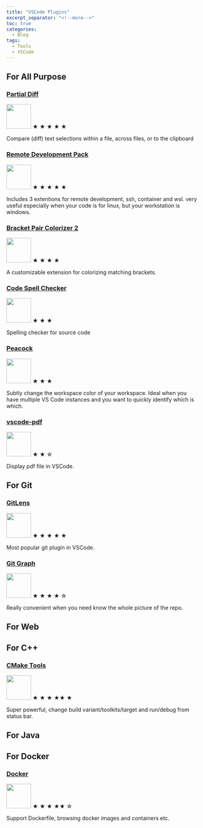 ```yaml
---
title: "VSCode Plugins"
excerpt_separator: "<!--more-->"
toc: true
categories:
  - Blog
tags:
  - Tools
  - VSCode
---
```


## For All Purpose

### [Partial Diff](https://marketplace.visualstudio.com/items?itemName=ryu1kn.partial-diff)
<img src="https://ryu1kn.gallerycdn.vsassets.io/extensions/ryu1kn/partial-diff/1.4.1/1579873627532/Microsoft.VisualStudio.Services.Icons.Default" width="64" height="64">
&#9733; &#9733; &#9733; &#9733; &#9733;

Compare (diff) text selections within a file, across files, or to the clipboard

### [Remote Development Pack](https://marketplace.visualstudio.com/items?itemName=ms-vscode-remote.vscode-remote-extensionpack)
<img src="https://ms-vscode-remote.gallerycdn.vsassets.io/extensions/ms-vscode-remote/vscode-remote-extensionpack/0.20.0/1584138002888/Microsoft.VisualStudio.Services.Icons.Default" width="64" height="64">
&#9733; &#9733; &#9733; &#9733; &#9733;

Includes 3 extentions for remote development, ssh, container and wsl. very useful especially when your code is for linux, but your workstation is windows.

### [Bracket Pair Colorizer 2](https://marketplace.visualstudio.com/items?itemName=CoenraadS.bracket-pair-colorizer-2)
<img src="https://coenraads.gallerycdn.vsassets.io/extensions/coenraads/bracket-pair-colorizer-2/0.2.0/1594062809176/Microsoft.VisualStudio.Services.Icons.Default" width="64" height="64">
&#9733; &#9733; &#9733; &#9733;

A customizable extension for colorizing matching brackets. 

### [Code Spell Checker](https://marketplace.visualstudio.com/items?itemName=streetsidesoftware.code-spell-checker)
<img src="https://streetsidesoftware.gallerycdn.vsassets.io/extensions/streetsidesoftware/code-spell-checker/1.10.2/1606510538527/Microsoft.VisualStudio.Services.Icons.Default" width="64" height="64">
&#9733; &#9733; &#9733;

Spelling checker for source code

### [Peacock](https://marketplace.visualstudio.com/items?itemName=johnpapa.vscode-peacock)
<img src="https://johnpapa.gallerycdn.vsassets.io/extensions/johnpapa/vscode-peacock/3.9.1/1606833836096/Microsoft.VisualStudio.Services.Icons.Default" width="64" height="64">
&#9733; &#9733; &#9733;

Subtly change the workspace color of your workspace. Ideal when you have multiple VS Code instances and you want to quickly identify which is which.

### [vscode-pdf](https://marketplace.visualstudio.com/items?itemName=tomoki1207.pdf)
<img src="https://tomoki1207.gallerycdn.vsassets.io/extensions/tomoki1207/pdf/1.1.0/1594600356380/Microsoft.VisualStudio.Services.Icons.Default" width="64" height="64">
&#9733; &#9733; &#9734;

Display pdf file in VSCode.

## For Git
### [GitLens](https://marketplace.visualstudio.com/items?itemName=eamodio.gitlens)
<img src="https://eamodio.gallerycdn.vsassets.io/extensions/eamodio/gitlens/11.3.0/1614927049929/Microsoft.VisualStudio.Services.Icons.Default" width="64" height="64">
&#9733; &#9733; &#9733; &#9733; &#9733;

Most popular git plugin in VSCode.


### [Git Graph](https://marketplace.visualstudio.com/items?itemName=mhutchie.git-graph)
<img src="https://mhutchie.gallerycdn.vsassets.io/extensions/mhutchie/git-graph/1.29.0/1614487049605/Microsoft.VisualStudio.Services.Icons.Default" width="64" height="64">
&#9733; &#9733; &#9733; &#9733;  &#9734;

Really convenient when you need know the whole picture of the repo.

## For Web

## For C++
### [CMake Tools](https://marketplace.visualstudio.com/items?itemName=ms-vscode.cmake-tools)
<img src="https://ms-vscode.gallerycdn.vsassets.io/extensions/ms-vscode/cmake-tools/1.6.0/1613079676823/Microsoft.VisualStudio.Services.Icons.Default" width="64" height="64">
&#9733; &#9733; &#9733; &#9733;&#9733; &#9733;

Super powerful, change build variant/toolkits/target and run/debug from status bar.

## For Java

## For Docker

### [Docker](https://marketplace.visualstudio.com/items?itemName=ms-azuretools.vscode-docker)
<img src="https://ms-azuretools.gallerycdn.vsassets.io/extensions/ms-azuretools/vscode-docker/1.11.0/1615820579339/Microsoft.VisualStudio.Services.Icons.Default" width="64" height="64">
&#9733; &#9733; &#9733; &#9733;&#9733; &#9734;

Support Dockerfile, browsing docker images and containers etc.

